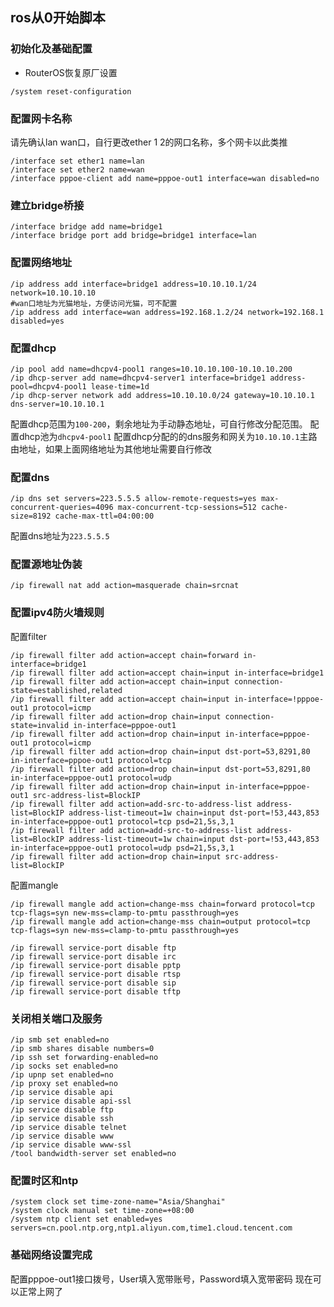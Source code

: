 ## ros从0开始脚本
### 初始化及基础配置
* RouterOS恢复原厂设置
``` shell
/system reset-configuration
```
### 配置网卡名称
请先确认lan wan口，自行更改ether 1 2的网口名称，多个网卡以此类推
``` shell
/interface set ether1 name=lan
/interface set ether2 name=wan
/interface pppoe-client add name=pppoe-out1 interface=wan disabled=no
```
### 建立bridge桥接
``` shell
/interface bridge add name=bridge1
/interface bridge port add bridge=bridge1 interface=lan
```
### 配置网络地址
``` shell
/ip address add interface=bridge1 address=10.10.10.1/24 network=10.10.10.10
#wan口地址为光猫地址，方便访问光猫，可不配置
/ip address add interface=wan address=192.168.1.2/24 network=192.168.1 disabled=yes
```
### 配置dhcp
``` shell
/ip pool add name=dhcpv4-pool1 ranges=10.10.10.100-10.10.10.200
/ip dhcp-server add name=dhcpv4-server1 interface=bridge1 address-pool=dhcpv4-pool1 lease-time=1d
/ip dhcp-server network add address=10.10.10.0/24 gateway=10.10.10.1 dns-server=10.10.10.1
```
配置dhcp范围为`100-200`，剩余地址为手动静态地址，可自行修改分配范围。
配置dhcp池为`dhcpv4-pool1`
配置dhcp分配的的dns服务和网关为`10.10.10.1`主路由地址，如果上面网络地址为其他地址需要自行修改
### 配置dns
``` shell
/ip dns set servers=223.5.5.5 allow-remote-requests=yes max-concurrent-queries=4096 max-concurrent-tcp-sessions=512 cache-size=8192 cache-max-ttl=04:00:00
```
配置dns地址为`223.5.5.5`
### 配置源地址伪装
``` shell
/ip firewall nat add action=masquerade chain=srcnat
```
### 配置ipv4防火墙规则
配置filter
``` shell
/ip firewall filter add action=accept chain=forward in-interface=bridge1
/ip firewall filter add action=accept chain=input in-interface=bridge1
/ip firewall filter add action=accept chain=input connection-state=established,related
/ip firewall filter add action=accept chain=input in-interface=!pppoe-out1 protocol=icmp
/ip firewall filter add action=drop chain=input connection-state=invalid in-interface=pppoe-out1
/ip firewall filter add action=drop chain=input in-interface=pppoe-out1 protocol=icmp
/ip firewall filter add action=drop chain=input dst-port=53,8291,80 in-interface=pppoe-out1 protocol=tcp
/ip firewall filter add action=drop chain=input dst-port=53,8291,80 in-interface=pppoe-out1 protocol=udp
/ip firewall filter add action=drop chain=input in-interface=pppoe-out1 src-address-list=BlockIP
/ip firewall filter add action=add-src-to-address-list address-list=BlockIP address-list-timeout=1w chain=input dst-port=!53,443,853 in-interface=pppoe-out1 protocol=tcp psd=21,5s,3,1
/ip firewall filter add action=add-src-to-address-list address-list=BlockIP address-list-timeout=1w chain=input dst-port=!53,443,853 in-interface=pppoe-out1 protocol=udp psd=21,5s,3,1
/ip firewall filter add action=drop chain=input src-address-list=BlockIP
```
配置mangle
``` shell
/ip firewall mangle add action=change-mss chain=forward protocol=tcp tcp-flags=syn new-mss=clamp-to-pmtu passthrough=yes
/ip firewall mangle add action=change-mss chain=output protocol=tcp tcp-flags=syn new-mss=clamp-to-pmtu passthrough=yes
```
``` shell
/ip firewall service-port disable ftp
/ip firewall service-port disable irc
/ip firewall service-port disable pptp
/ip firewall service-port disable rtsp
/ip firewall service-port disable sip
/ip firewall service-port disable tftp
```
### 关闭相关端口及服务
``` shell
/ip smb set enabled=no
/ip smb shares disable numbers=0
/ip ssh set forwarding-enabled=no
/ip socks set enabled=no
/ip upnp set enabled=no
/ip proxy set enabled=no
/ip service disable api
/ip service disable api-ssl
/ip service disable ftp
/ip service disable ssh
/ip service disable telnet
/ip service disable www
/ip service disable www-ssl
/tool bandwidth-server set enabled=no
```
### 配置时区和ntp
``` shell
/system clock set time-zone-name="Asia/Shanghai"
/system clock manual set time-zone=+08:00
/system ntp client set enabled=yes servers=cn.pool.ntp.org,ntp1.aliyun.com,time1.cloud.tencent.com
```
### 基础网络设置完成
配置pppoe-out1接口拨号，User填入宽带账号，Password填入宽带密码
现在可以正常上网了

